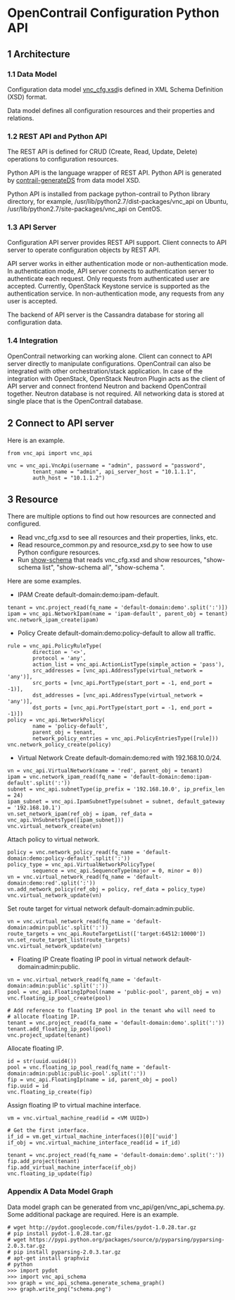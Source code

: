 # OpenContrail Configuration Python API

## 1 Architecture

### 1.1 Data Model

Configuration data model [vnc_cfg.xsd](https://github.com/Juniper/contrail-controller/blob/master/src/schema/vnc_cfg.xsd)is defined in XML Schema Definition (XSD) format.

Data model defines all configuration resources and their properties and relations.


### 1.2 REST API and Python API

The REST API is defined for CRUD (Create, Read, Update, Delete) operations to configuration resources.

Python API is the language wrapper of REST API. Python API is generated by [contrail-generateDS](https://github.com/Juniper/contrail-generateDS) from data model XSD.

Python API is installed from package python-contrail to Python library directory, for example, /usr/lib/python2.7/dist-packages/vnc_api on Ubuntu, /usr/lib/python2.7/site-packages/vnc_api on CentOS.


### 1.3 API Server

Configuration API server provides REST API support. Client connects to API server to operate configuration objects by REST API.

API server works in either authentication mode or non-authentication mode. In authentication mode, API server connects to authentication server to authenticate each request. Only requests from authenticated user are accepted. Currently, OpenStack Keystone service is supported as the authentication service. In non-authentication mode, any requests from any user is accepted.

The backend of API server is the Cassandra database for storing all configuration data.


### 1.4 Integration

OpenContrail networking can working alone. Client can connect to API server directly to manipulate configurations. OpenContrail can also be integrated with other orchestration/stack application. In case of the integration with OpenStack, OpenStack Neutron Plugin acts as the client of API server and connect frontend Neutron and backend OpenContrail together. Neutron database is not required. All networking data is stored at single place that is the OpenContrail database.


## 2 Connect to API server

Here is an example.
```
from vnc_api import vnc_api

vnc = vnc_api.VncApi(username = "admin", password = "password",
        tenant_name = "admin", api_server_host = "10.1.1.1",
        auth_host = "10.1.1.2")
```


## 3 Resource

There are multiple options to find out how resources are connected and configured.
* Read vnc_cfg.xsd to see all resources and their properties, links, etc.
* Read resource_common.py and resource_xsd.py to see how to use Python configure resources.
* Run [show-schema](show-schema) that reads vnc_cfg.xsd and show resources, "show-schema list", "show-schema all", "show-schema <resource name>".

Here are some examples.

* IPAM
Create default-domain:demo:ipam-default.
```
tenant = vnc.project_read(fq_name = 'default-domain:demo'.split(':')])
ipam = vnc_api.NetworkIpam(name = 'ipam-default', parent_obj = tenant)
vnc.network_ipam_create(ipam)
```

* Policy
Create default-domain:demo:policy-default to allow all traffic.
```
rule = vnc_api.PolicyRuleType(
        direction = '<>',
        protocol = 'any',
        action_list = vnc_api.ActionListType(simple_action = 'pass'),
        src_addresses = [vnc_api.AddressType(virtual_network = 'any')],
        src_ports = [vnc_api.PortType(start_port = -1, end_port = -1)],
        dst_addresses = [vnc_api.AddressType(virtual_network = 'any')],
        dst_ports = [vnc_api.PortType(start_port = -1, end_port = -1)])
policy = vnc_api.NetworkPolicy(
        name = 'policy-default',
        parent_obj = tenant,
        network_policy_entries = vnc_api.PolicyEntriesType([rule]))
vnc.network_policy_create(policy)
```

* Virtual Network
Create default-domain:demo:red with 192.168.10.0/24.
```
vn = vnc_api.VirtualNetwork(name = 'red', parent_obj = tenant)
ipam = vnc.network_ipam_read(fq_name = 'default-domain:demo:ipam-default'.split(':'))
subnet = vnc_api.subnetType(ip_prefix = '192.168.10.0', ip_prefix_len = 24)
ipam_subnet = vnc_api.IpamSubnetType(subnet = subnet, default_gateway = '192.168.10.1')
vn.set_network_ipam(ref_obj = ipam, ref_data = vnc_api.VnSubnetsType([ipam_subnet]))
vnc.virtual_network_create(vn)
```

Attach policy to virtual network.
```
policy = vnc.network_policy_read(fq_name = 'default-domain:demo:policy-default'.split(':'))
policy_type = vnc_api.VirtualNetworkPolicyType(
        sequence = vnc_api.SequenceType(major = 0, minor = 0))
vn = vnc.virtual_network_read(fq_name = 'default-domain:demo:red'.split(':'))
vn.add_network_policy(ref_obj = policy, ref_data = policy_type)
vnc.virtual_network_update(vn)
```

Set route target for virtual network default-domain:admin:public.
```
vn = vnc.virtual_network_read(fq_name = 'default-domain:admin:public'.split(':'))
route_targets = vnc_api.RouteTargetList(['target:64512:10000'])
vn.set_route_target_list(route_targets)
vnc.virtual_network_update(vn)
```

* Floating IP
Create floating IP pool in virtual network default-domain:admin:public.
```
vn = vnc.virtual_network_read(fq_name = 'default-domain:admin:public'.split(':'))
pool = vnc_api.FloatingIpPool(name = 'public-pool', parent_obj = vn)
vnc.floating_ip_pool_create(pool)

# Add reference to floating IP pool in the tenant who will need to
# allocate floating IP.
tenant = vnc.project_read(fa_name = 'default-domain:demo'.split(':'))
tenant.add_floating_ip_pool(pool)
vnc.project_update(tenant)
```

Allocate floating IP.
```
id = str(uuid.uuid4())
pool = vnc.floating_ip_pool_read(fq_name = 'default-domain:admin:public:public-pool'.split(':'))
fip = vnc_api.FloatingIp(name = id, parent_obj = pool)
fip.uuid = id
vnc.floating_ip_create(fip)
```

Assign floating IP to virtual machine interface.
```
vm = vnc.virtual_machine_read(id = <VM UUID>)

# Get the first interface.
if_id = vm.get_virtual_machine_interfaces()[0]['uuid']
if_obj = vnc.virtual_machine_interface_read(id = if_id)

tenant = vnc.project_read(fq_name = 'default-domain:demo'.split(':'))
fip.add_project(tenant)
fip.add_virtual_machine_interface(if_obj)
vnc.floating_ip_update(fip)
```


### Appendix A Data Model Graph

Data model graph can be generated from vnc_api/gen/vnc_api_schema.py. Some additional package are required. Here is an example.
```
# wget http://pydot.googlecode.com/files/pydot-1.0.28.tar.gz
# pip install pydot-1.0.28.tar.gz
# wget https://pypi.python.org/packages/source/p/pyparsing/pyparsing-2.0.3.tar.gz
# pip install pyparsing-2.0.3.tar.gz
# apt-get install graphviz
# python
>>> import pydot
>>> import vnc_api_schema
>>> graph = vnc_api_schema.generate_schema_graph()
>>> graph.write_png("schema.png")
```


